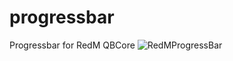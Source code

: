 # progressbar
Progressbar for RedM QBCore
![RedMProgressBar](https://github.com/gononono64/progressbar/assets/96976330/acc253af-8253-4b2d-9689-78fac348cbf7)
